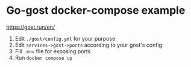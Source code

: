 # Go-gost docker-compose example

https://gost.run/en/

1. Edit `./gost/config.yml` for your purpose
2. Edit `services->gost->ports` according to your gost's config 
3. Fill `.env` file for exposing ports
4. Run `docker compose up`
